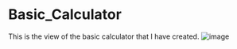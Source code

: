 # Basic_Calculator
This is the view of the basic calculator that I have created.
![image](https://github.com/pottasaikomal/Basic_Calculator/assets/88177218/3fe2fc95-d9a7-4a8b-a94a-f737ead8e2b5)
